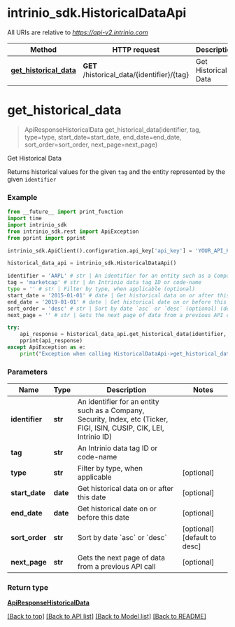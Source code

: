 # intrinio_sdk.HistoricalDataApi

All URIs are relative to *https://api-v2.intrinio.com*

Method | HTTP request | Description
------------- | ------------- | -------------
[**get_historical_data**](HistoricalDataApi.md#get_historical_data) | **GET** /historical_data/{identifier}/{tag} | Get Historical Data


# **get_historical_data**
> ApiResponseHistoricalData get_historical_data(identifier, tag, type=type, start_date=start_date, end_date=end_date, sort_order=sort_order, next_page=next_page)

Get Historical Data

Returns historical values for the given `tag` and the entity represented by the given `identifier`

### Example
```python
from __future__ import print_function
import time
import intrinio_sdk
from intrinio_sdk.rest import ApiException
from pprint import pprint

intrinio_sdk.ApiClient().configuration.api_key['api_key'] = 'YOUR_API_KEY'

historical_data_api = intrinio_sdk.HistoricalDataApi()

identifier = 'AAPL' # str | An identifier for an entity such as a Company, Security, Index, etc (Ticker, FIGI, ISIN, CUSIP, CIK, LEI, Intrinio ID)
tag = 'marketcap' # str | An Intrinio data tag ID or code-name
type = '' # str | Filter by type, when applicable (optional)
start_date = '2015-01-01' # date | Get historical data on or after this date (optional)
end_date = '2019-01-01' # date | Get historical date on or before this date (optional)
sort_order = 'desc' # str | Sort by date `asc` or `desc` (optional) (default to desc)
next_page = '' # str | Gets the next page of data from a previous API call (optional)

try:
    api_response = historical_data_api.get_historical_data(identifier, tag, type=type, start_date=start_date, end_date=end_date, sort_order=sort_order, next_page=next_page)
    pprint(api_response)
except ApiException as e:
    print("Exception when calling HistoricalDataApi->get_historical_data: %s\n" % e)
```

### Parameters

Name | Type | Description  | Notes
------------- | ------------- | ------------- | -------------
 **identifier** | **str**| An identifier for an entity such as a Company, Security, Index, etc (Ticker, FIGI, ISIN, CUSIP, CIK, LEI, Intrinio ID) | 
 **tag** | **str**| An Intrinio data tag ID or code-name | 
 **type** | **str**| Filter by type, when applicable | [optional] 
 **start_date** | **date**| Get historical data on or after this date | [optional] 
 **end_date** | **date**| Get historical date on or before this date | [optional] 
 **sort_order** | **str**| Sort by date &#x60;asc&#x60; or &#x60;desc&#x60; | [optional] [default to desc]
 **next_page** | **str**| Gets the next page of data from a previous API call | [optional] 

### Return type

[**ApiResponseHistoricalData**](ApiResponseHistoricalData.md)

[[Back to top]](#) [[Back to API list]](../README.md#documentation-for-api-endpoints) [[Back to Model list]](../README.md#documentation-for-models) [[Back to README]](../README.md)

